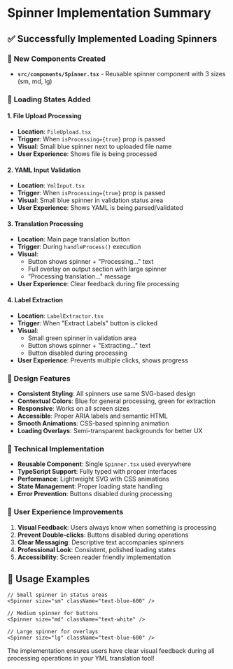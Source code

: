 # Spinner Implementation Summary

## ✅ Successfully Implemented Loading Spinners

### 🎯 **New Components Created**
- **`src/components/Spinner.tsx`** - Reusable spinner component with 3 sizes (sm, md, lg)

### 🔄 **Loading States Added**

#### 1. **File Upload Processing**
- **Location**: `FileUpload.tsx`
- **Trigger**: When `isProcessing={true}` prop is passed
- **Visual**: Small blue spinner next to uploaded file name
- **User Experience**: Shows file is being processed

#### 2. **YAML Input Validation** 
- **Location**: `YmlInput.tsx`
- **Trigger**: When `isProcessing={true}` prop is passed
- **Visual**: Small blue spinner in validation status area
- **User Experience**: Shows YAML is being parsed/validated

#### 3. **Translation Processing**
- **Location**: Main page translation button
- **Trigger**: During `handleProcess()` execution
- **Visual**: 
  - Button shows spinner + "Processing..." text
  - Full overlay on output section with large spinner
  - "Processing translation..." message
- **User Experience**: Clear feedback during file processing

#### 4. **Label Extraction**
- **Location**: `LabelExtractor.tsx`
- **Trigger**: When "Extract Labels" button is clicked
- **Visual**:
  - Small green spinner in validation area
  - Button shows spinner + "Extracting..." text
  - Button disabled during processing
- **User Experience**: Prevents multiple clicks, shows progress

### 🎨 **Design Features**
- **Consistent Styling**: All spinners use same SVG-based design
- **Contextual Colors**: Blue for general processing, green for extraction
- **Responsive**: Works on all screen sizes
- **Accessible**: Proper ARIA labels and semantic HTML
- **Smooth Animations**: CSS-based spinning animation
- **Loading Overlays**: Semi-transparent backgrounds for better UX

### 🚀 **Technical Implementation**
- **Reusable Component**: Single `Spinner.tsx` used everywhere
- **TypeScript Support**: Fully typed with proper interfaces
- **Performance**: Lightweight SVG with CSS animations
- **State Management**: Proper loading state handling
- **Error Prevention**: Buttons disabled during processing

### 📱 **User Experience Improvements**
1. **Visual Feedback**: Users always know when something is processing
2. **Prevent Double-clicks**: Buttons disabled during operations
3. **Clear Messaging**: Descriptive text accompanies spinners
4. **Professional Look**: Consistent, polished loading states
5. **Accessibility**: Screen reader friendly implementation

## 🎯 **Usage Examples**

```tsx
// Small spinner in status areas
<Spinner size="sm" className="text-blue-600" />

// Medium spinner for buttons
<Spinner size="md" className="text-white" />

// Large spinner for overlays
<Spinner size="lg" className="text-blue-600" />
```

The implementation ensures users have clear visual feedback during all processing operations in your YML translation tool!